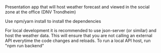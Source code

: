 Presentation app that will host weather forecast and viewed in the social zone at the office (DNV Trondheim)

Use npm/yarn install to install the dependencies 

For local development it is recommended to use json-server (or similar) and host the weather data. This will ensure that you are not calling an external API everytime the code changes and reloads. To run a local API host, run "npm run backend"
